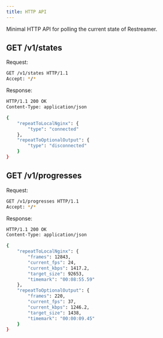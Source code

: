 ```yaml
---
title: HTTP API
---
```


Minimal HTTP API for polling the current state of Restreamer.

## GET /v1/states

Request:

```sh
GET /v1/states HTTP/1.1
Accept: */*
```

Response:

```sh
HTTP/1.1 200 OK
Content-Type: application/json

{
    "repeatToLocalNginx": {
        "type": "connected"
    },
    "repeatToOptionalOutput": {
        "type": "disconnected"
    }
}
```

## GET /v1/progresses

Request:

```sh
GET /v1/progresses HTTP/1.1
Accept: */*
```

Response:

```sh
HTTP/1.1 200 OK
Content-Type: application/json

{
    "repeatToLocalNginx": {
        "frames": 12843,
        "current_fps": 24,
        "current_kbps": 1417.2,
        "target_size": 92653,
        "timemark": "00:08:55.59"
    },
    "repeatToOptionalOutput": {
        "frames": 220,
        "current_fps": 37,
        "current_kbps": 1246.2,
        "target_size": 1438,
        "timemark": "00:00:09.45"
    }
}
```